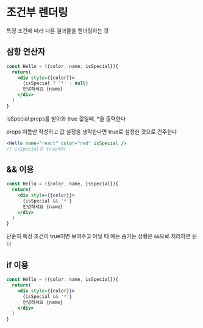 # 조건부 렌더링

특정 조건에 따라 다른 결과물을 렌더링하는 것

## 삼항 연산자

```jsx
const Hello = ({color, name, isSpecial}){
  return(
    <div style={{color}}>
      {isSpecial ? '*' : null}
      안녕하세요 {name}
    </div>
  )
}
```

isSpecial props를 받아와 true 값일때, *을 출력한다

props 이름만 작성하고 값 설정을 생략한다면 true로 설정한 것으로 간주한다

```jsx
<Hello name="react" color="red" isSpecial /> 
// isSpecial은 true이다 
```

## && 이용

```jsx
const Hello = ({color, name, isSpecial}){
  return(
    <div style={{color}}>
      {isSpecial && '*'}
      안녕하세요 {name}
    </div>
  )
}
```

단순히 특정 조건이 true이면 보여주고 아닐 때 에는 숨기는 상황은 ```&&```으로 처리하면 된다

## if 이용

```jsx
const Hello = ({color, name, isSpecial}){
  return(
    <div style={{color}}>
      {isSpecial && '*'}
      안녕하세요 {name}
    </div>
  )
}
```

